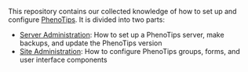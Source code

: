 This repository contains our collected knowledge of how to set up and configure
[PhenoTips](http://phenotips.org/). It is divided into two parts:

* [Server Administration](ServerAdministration.md): How to set up a PhenoTips
  server, make backups, and update the PhenoTips version
* [Site Administration](SiteAdministration.md): How to configure PhenoTips
  groups, forms, and user interface components
